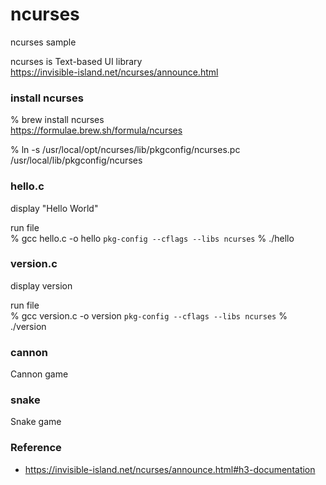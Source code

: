 ncurses
===============

ncurses sample <br/>

ncurses is Text-based UI library <br/>
https://invisible-island.net/ncurses/announce.html


###  install ncurses
% brew install ncurses <br/>
https://formulae.brew.sh/formula/ncurses <br/>

% ln -s  /usr/local/opt/ncurses/lib/pkgconfig/ncurses.pc /usr/local/lib/pkgconfig/ncurses


### hello.c <br/>

 display  "Hello World" <br/>

run file <br/>
% gcc hello.c -o hello `pkg-config --cflags --libs ncurses`
% ./hello <br/>

### version.c <br/>

 display  version <br/>

run file <br/>
% gcc version.c -o version `pkg-config --cflags --libs ncurses`
% ./version <br/>

### cannon <br/>

Cannon game  <br/>

### snake <br/>

Snake game  <br/>

### Reference <br/>
- https://invisible-island.net/ncurses/announce.html#h3-documentation

